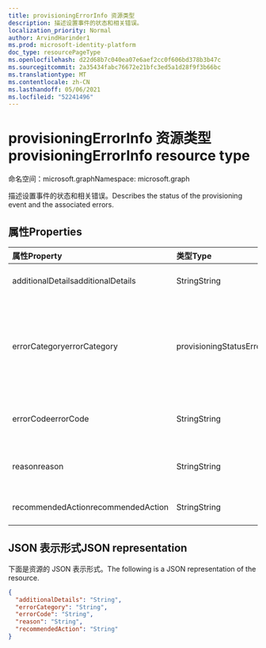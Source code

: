 ```yaml
---
title: provisioningErrorInfo 资源类型
description: 描述设置事件的状态和相关错误。
localization_priority: Normal
author: ArvindHarinder1
ms.prod: microsoft-identity-platform
doc_type: resourcePageType
ms.openlocfilehash: d22d68b7c040ea07e6aef2cc0f606bd378b3b47c
ms.sourcegitcommit: 2a35434fabc76672e21bfc3ed5a1d28f9f3b66bc
ms.translationtype: MT
ms.contentlocale: zh-CN
ms.lasthandoff: 05/06/2021
ms.locfileid: "52241496"
---
```

# <a name="provisioningerrorinfo-resource-type"></a><span data-ttu-id="af862-103">provisioningErrorInfo 资源类型</span><span class="sxs-lookup"><span data-stu-id="af862-103">provisioningErrorInfo resource type</span></span>

<span data-ttu-id="af862-104">命名空间：microsoft.graph</span><span class="sxs-lookup"><span data-stu-id="af862-104">Namespace: microsoft.graph</span></span>


<span data-ttu-id="af862-105">描述设置事件的状态和相关错误。</span><span class="sxs-lookup"><span data-stu-id="af862-105">Describes the status of the provisioning event and the associated errors.</span></span> 

## <a name="properties"></a><span data-ttu-id="af862-106">属性</span><span class="sxs-lookup"><span data-stu-id="af862-106">Properties</span></span>

| <span data-ttu-id="af862-107">属性</span><span class="sxs-lookup"><span data-stu-id="af862-107">Property</span></span>     | <span data-ttu-id="af862-108">类型</span><span class="sxs-lookup"><span data-stu-id="af862-108">Type</span></span>        | <span data-ttu-id="af862-109">说明</span><span class="sxs-lookup"><span data-stu-id="af862-109">Description</span></span> |
|:-------------|:------------|:------------|
|<span data-ttu-id="af862-110">additionalDetails</span><span class="sxs-lookup"><span data-stu-id="af862-110">additionalDetails</span></span>|<span data-ttu-id="af862-111">String</span><span class="sxs-lookup"><span data-stu-id="af862-111">String</span></span>|<span data-ttu-id="af862-112">出现错误时的其他详细信息。</span><span class="sxs-lookup"><span data-stu-id="af862-112">Additional details in case of error.</span></span>|
|<span data-ttu-id="af862-113">errorCategory</span><span class="sxs-lookup"><span data-stu-id="af862-113">errorCategory</span></span>|<span data-ttu-id="af862-114">provisioningStatusErrorCategory</span><span class="sxs-lookup"><span data-stu-id="af862-114">provisioningStatusErrorCategory</span></span>|<span data-ttu-id="af862-115">对错误代码进行分类。</span><span class="sxs-lookup"><span data-stu-id="af862-115">Categorizes the error code.</span></span> <span data-ttu-id="af862-116">可能的值是 `failure` `nonServiceFailure` `success` 、、、、 `unknownFutureValue`</span><span class="sxs-lookup"><span data-stu-id="af862-116">Possible values are `failure`, `nonServiceFailure`, `success`, `unknownFutureValue`</span></span>|
|<span data-ttu-id="af862-117">errorCode</span><span class="sxs-lookup"><span data-stu-id="af862-117">errorCode</span></span>|<span data-ttu-id="af862-118">String</span><span class="sxs-lookup"><span data-stu-id="af862-118">String</span></span>|<span data-ttu-id="af862-119">发生任何错误时的唯一错误代码。</span><span class="sxs-lookup"><span data-stu-id="af862-119">Unique error code if any occurred.</span></span> [<span data-ttu-id="af862-120">了解更多</span><span class="sxs-lookup"><span data-stu-id="af862-120">Learn more</span></span>](https://docs.microsoft.com/azure/active-directory/reports-monitoring/concept-provisioning-logs#error-codes)|
|<span data-ttu-id="af862-121">reason</span><span class="sxs-lookup"><span data-stu-id="af862-121">reason</span></span>|<span data-ttu-id="af862-122">String</span><span class="sxs-lookup"><span data-stu-id="af862-122">String</span></span>|<span data-ttu-id="af862-123">总结状态并说明状态发生的原因。</span><span class="sxs-lookup"><span data-stu-id="af862-123">Summarizes the status and describes why the status happened.</span></span>|
|<span data-ttu-id="af862-124">recommendedAction</span><span class="sxs-lookup"><span data-stu-id="af862-124">recommendedAction</span></span>|<span data-ttu-id="af862-125">String</span><span class="sxs-lookup"><span data-stu-id="af862-125">String</span></span>|<span data-ttu-id="af862-126">提供相应错误的解决方法。</span><span class="sxs-lookup"><span data-stu-id="af862-126">Provides the resolution for the corresponding error.</span></span>|

## <a name="json-representation"></a><span data-ttu-id="af862-127">JSON 表示形式</span><span class="sxs-lookup"><span data-stu-id="af862-127">JSON representation</span></span>

<span data-ttu-id="af862-128">下面是资源的 JSON 表示形式。</span><span class="sxs-lookup"><span data-stu-id="af862-128">The following is a JSON representation of the resource.</span></span>

<!-- {
  "blockType": "resource",
  "optionalProperties": [

  ],
  "@odata.type": "microsoft.graph.provisioningErrorInfo",
  "baseType": null
}-->

```json
{
  "additionalDetails": "String",
  "errorCategory": "String",
  "errorCode": "String",
  "reason": "String",
  "recommendedAction": "String"
}
```

<!-- uuid: 16cd6b66-4b1a-43a1-adaf-3a886856ed98
2019-02-04 14:57:30 UTC -->
<!-- {
  "type": "#page.annotation",
  "description": "provisioningErrorInfo resource",
  "keywords": "",
  "section": "documentation",
  "tocPath": ""
}-->


